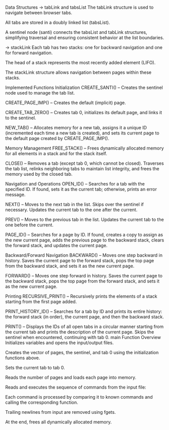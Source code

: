 Data Structures
-> tabLink and tabsList
The tabLink structure is used to navigate between browser tabs.


All tabs are stored in a doubly linked list (tabsList).


A sentinel node (santi) connects the tabsList and tabLink structures, simplifying traversal and ensuring consistent behavior at the list boundaries.


-> stackLink
Each tab has two stacks: one for backward navigation and one for forward navigation.


The head of a stack represents the most recently added element (LIFO).


The stackLink structure allows navigation between pages within these stacks.

Implemented Functions
Initialization
CREATE_SANTI() – Creates the sentinel node used to manage the tab list.


CREATE_PAGE_IMP() – Creates the default (implicit) page.


CREATE_TAB_ZERO() – Creates tab 0, initializes its default page, and links it to the sentinel.


NEW_TAB() – Allocates memory for a new tab, assigns it a unique ID (incremented each time a new tab is created), and sets its current page to the default page created by CREATE_PAGE_IMP().


Memory Management
FREE_STACK() – Frees dynamically allocated memory for all elements in a stack and for the stack itself.


CLOSE() – Removes a tab (except tab 0, which cannot be closed).
 Traverses the tab list, relinks neighboring tabs to maintain list integrity, and frees the memory used by the closed tab.


Navigation and Operations
OPEN_ID() – Searches for a tab with the specified ID.
 If found, sets it as the current tab; otherwise, prints an error message.


NEXT() – Moves to the next tab in the list.
 Skips over the sentinel if necessary. Updates the current tab to the one after the current.


PREV() – Moves to the previous tab in the list.
 Updates the current tab to the one before the current.


PAGE_ID() – Searches for a page by ID.
 If found, creates a copy to assign as the new current page, adds the previous page to the backward stack, clears the forward stack, and updates the current page.


Backward/Forward Navigation
BACKWARD() – Moves one step backward in history.
 Saves the current page to the forward stack, pops the top page from the backward stack, and sets it as the new current page.


FORWARD() – Moves one step forward in history.
 Saves the current page to the backward stack, pops the top page from the forward stack, and sets it as the new current page.


Printing
RECURSIVE_PRINT() – Recursively prints the elements of a stack starting from the first page added.


PRINT_HISTORY_ID() – Searches for a tab by ID and prints its entire history:
 the forward stack (in order), the current page, and then the backward stack.


PRINT() – Displays the IDs of all open tabs in a circular manner starting from the current tab and prints the description of the current page.
 Skips the sentinel when encountered, continuing with tab 0.
main Function Overview
Initializes variables and opens the input/output files.


Creates the vector of pages, the sentinel, and tab 0 using the initialization functions above.


Sets the current tab to tab 0.


Reads the number of pages and loads each page into memory.


Reads and executes the sequence of commands from the input file:


Each command is processed by comparing it to known commands and calling the corresponding function.


Trailing newlines from input are removed using fgets.


At the end, frees all dynamically allocated memory.



